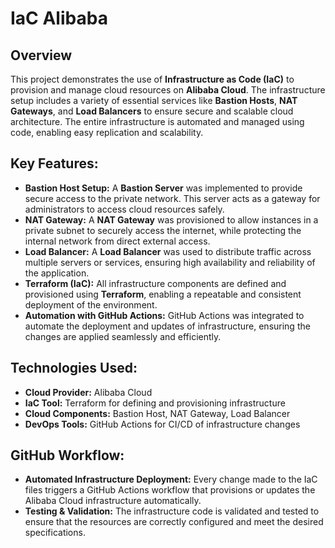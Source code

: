 # IaC Alibaba

## Overview
This project demonstrates the use of **Infrastructure as Code (IaC)** to provision and manage cloud resources on **Alibaba Cloud**. The infrastructure setup includes a variety of essential services like **Bastion Hosts**, **NAT Gateways**, and **Load Balancers** to ensure secure and scalable cloud architecture. The entire infrastructure is automated and managed using code, enabling easy replication and scalability.

## Key Features:
- **Bastion Host Setup:** A **Bastion Server** was implemented to provide secure access to the private network. This server acts as a gateway for administrators to access cloud resources safely.
- **NAT Gateway:** A **NAT Gateway** was provisioned to allow instances in a private subnet to securely access the internet, while protecting the internal network from direct external access.
- **Load Balancer:** A **Load Balancer** was used to distribute traffic across multiple servers or services, ensuring high availability and reliability of the application.
- **Terraform (IaC):** All infrastructure components are defined and provisioned using **Terraform**, enabling a repeatable and consistent deployment of the environment.
- **Automation with GitHub Actions:** GitHub Actions was integrated to automate the deployment and updates of infrastructure, ensuring the changes are applied seamlessly and efficiently.

## Technologies Used:
- **Cloud Provider:** Alibaba Cloud
- **IaC Tool:** Terraform for defining and provisioning infrastructure
- **Cloud Components:** Bastion Host, NAT Gateway, Load Balancer
- **DevOps Tools:** GitHub Actions for CI/CD of infrastructure changes

## GitHub Workflow:
- **Automated Infrastructure Deployment:** Every change made to the IaC files triggers a GitHub Actions workflow that provisions or updates the Alibaba Cloud infrastructure automatically.
- **Testing & Validation:** The infrastructure code is validated and tested to ensure that the resources are correctly configured and meet the desired specifications.
